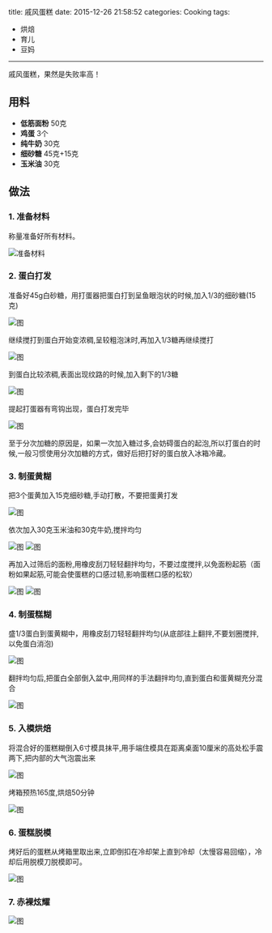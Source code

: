 title: 戚风蛋糕
date: 2015-12-26 21:58:52
categories: Cooking
tags:
 - 烘焙
 - 育儿
 - 豆妈
---

戚风蛋糕，果然是失败率高！

## 用料

* **低筋面粉** 50克
* **鸡蛋** 3个
* **纯牛奶** 30克
* **细砂糖** 45克+15克
* **玉米油** 30克


## 做法

### 1. 准备材料
称量准备好所有材料。

![准备材料](p1.jpg)

### 2. 蛋白打发
准备好45g白砂糖，用打蛋器把蛋白打到呈鱼眼泡状的时候,加入1/3的细砂糖(15克)

![图](p2.jpg)

继续搅打到蛋白开始变浓稠,呈较粗泡沫时,再加入1/3糖再继续搅打

![图](p3.jpg)

到蛋白比较浓稠,表面出现纹路的时候,加入剩下的1/3糖

![图](p4.jpg)

提起打蛋器有弯钩出现，蛋白打发完毕

![图](p5.jpg)

至于分次加糖的原因是，如果一次加入糖过多,会妨碍蛋白的起泡,所以打蛋白的时候,一般习惯使用分次加糖的方式，做好后把打好的蛋白放入冰箱冷藏。

### 3. 制蛋黄糊
把3个蛋黄加入15克细砂糖,手动打散，不要把蛋黄打发

![图](p6.jpg)

依次加入30克玉米油和30克牛奶,搅拌均匀

![图](p7.jpg)
![图](p8.jpg)

再加入过筛后的面粉,用橡皮刮刀轻轻翻拌均匀，不要过度搅拌,以免面粉起筋（面粉如果起筋,可能会使蛋糕的口感过韧,影响蛋糕口感的松软）

![图](p9.jpg)
![图](p10.jpg)

### 4. 制蛋糕糊
盛1/3蛋白到蛋黄糊中，用橡皮刮刀轻轻翻拌均匀(从底部往上翻拌,不要划圈搅拌,以免蛋白消泡)

![图](p11.jpg)

翻拌均匀后,把蛋白全部倒入盆中,用同样的手法翻拌均匀,直到蛋白和蛋黄糊充分混合

![图](p12.jpg)

### 5. 入模烘焙
将混合好的蛋糕糊倒入6寸模具抹平,用手端住模具在距离桌面10厘米的高处松手震两下,把内部的大气泡震出来

![图](p13.jpg)

烤箱预热165度,烘焙50分钟

![图](p14.jpg)

### 6. 蛋糕脱模
烤好后的蛋糕从烤箱里取出来,立即倒扣在冷却架上直到冷却（太慢容易回缩），冷却后用脱模刀脱模即可。

![图](p15.jpg)

### 7. 赤裸炫耀

![图](p16.jpg)